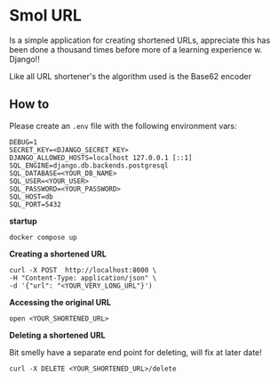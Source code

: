 # Smol URL
Is a simple application for creating shortened URLs, appreciate this has been
done a thousand times before more of a learning experience w. Django!!

Like all URL shortener's the algorithm used is the Base62 encoder 

## How to

Please create an `.env` file with the following environment vars:
```shell
DEBUG=1
SECRET_KEY=<DJANGO_SECRET_KEY>
DJANGO_ALLOWED_HOSTS=localhost 127.0.0.1 [::1]
SQL_ENGINE=django.db.backends.postgresql
SQL_DATABASE=<YOUR_DB_NAME>
SQL_USER=<YOUR_USER>
SQL_PASSWORD=<YOUR_PASSWORD>
SQL_HOST=db
SQL_PORT=5432
```

**startup**
```shell
docker compose up 
```

**Creating a shortened URL** 
```shell
curl -X POST  http://localhost:8000 \
-H "Content-Type: application/json" \
-d '{"url": "<YOUR_VERY_LONG_URL"}')
```

**Accessing the original URL**
```shell
open <YOUR_SHORTENED_URL>
```

**Deleting a shortened URL**

Bit smelly have a separate end point for deleting, will fix at later date!
```shell
curl -X DELETE <YOUR_SHORTENED_URL>/delete
```